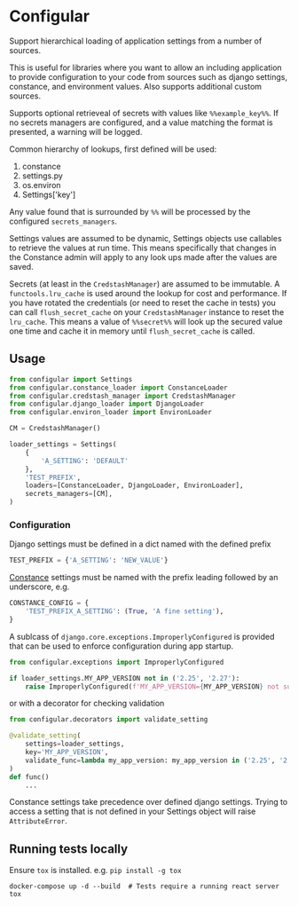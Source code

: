 # Configular

Support hierarchical loading of application settings from a number of sources.

This is useful for libraries where you want to allow an including application to
provide configuration to your code from sources such as django settings,
constance, and environment values. Also supports additional custom sources. 

Supports optional retrieveal of secrets with values like `%%example_key%%`. If
no secrets managers are configured, and a value matching the format is
presented, a warning will be logged.

Common hierarchy of lookups, first defined will be used:

1. constance
2. settings.py
3. os.environ
4. Settings['key']

Any value found that is surrounded by `%%` will be processed by the configured
`secrets_managers`.

Settings values are assumed to be dynamic, Settings objects use callables to
retrieve the values at run time. This means specifically that changes in the
Constance admin will apply to any look ups made after the values are saved.

Secrets (at least in the `CredstashManager`) are assumed to be immutable. A
`functools.lru_cache` is used around the lookup for cost and performance. If
you have rotated the credentials (or need to reset the cache in tests) you can
call `flush_secret_cache` on your `CredstashManager` instance to reset the
`lru_cache`. This means a value of `%%secret%%` will look up the secured value
one time and cache it in memory until `flush_secret_cache` is called.

## Usage

```python
from configular import Settings
from configular.constance_loader import ConstanceLoader
from configular.credstash_manager import CredstashManager
from configular.django_loader import DjangoLoader
from configular.environ_loader import EnvironLoader

CM = CredstashManager()

loader_settings = Settings(
    {
        'A_SETTING': 'DEFAULT'
    },
    'TEST_PREFIX',
    loaders=[ConstanceLoader, DjangoLoader, EnvironLoader],
    secrets_managers=[CM],
)
```

### Configuration

Django settings must be defined in a dict named with the defined prefix

```python
TEST_PREFIX = {'A_SETTING': 'NEW_VALUE'}
```

[Constance](https://github.com/jazzband/django-constance) settings must be named
with the prefix leading followed by an underscore, e.g.

```python
CONSTANCE_CONFIG = {
    'TEST_PREFIX_A_SETTING': (True, 'A fine setting'),
}
```

A sublcass of `django.core.exceptions.ImproperlyConfigured` is provided that can be
used to enforce configuration during app startup.

```python
from configular.exceptions import ImproperlyConfigured

if loader_settings.MY_APP_VERSION not in ('2.25', '2.27'):
    raise ImproperlyConfigured(f'MY_APP_VERSION={MY_APP_VERSION} not supported')
```

or with a decorator for checking validation

```python
from configular.decorators import validate_setting

@validate_setting(
    settings=loader_settings,
    key='MY_APP_VERSION',
    validate_func=lambda my_app_version: my_app_version in ('2.25', '2.27'),
)
def func()
    ...
```

Constance settings take precedence over defined django settings. Trying to access
a setting that is not defined in your Settings object will raise `AttributeError`.

## Running tests locally

Ensure `tox` is installed. e.g. `pip install -g tox`

```
docker-compose up -d --build  # Tests require a running react server
tox
```
